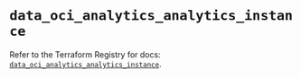 # `data_oci_analytics_analytics_instance`

Refer to the Terraform Registry for docs: [`data_oci_analytics_analytics_instance`](https://registry.terraform.io/providers/oracle/oci/6.37.0/docs/data-sources/analytics_analytics_instance).

